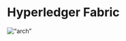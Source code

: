 # Hyperledger Fabric 


<img width=“964” alt=“arch” src=“https://raw.githubusercontent.com/IMagwaI/Hyperledger-Fabric-Health--Network/main/images/paper.png”>
